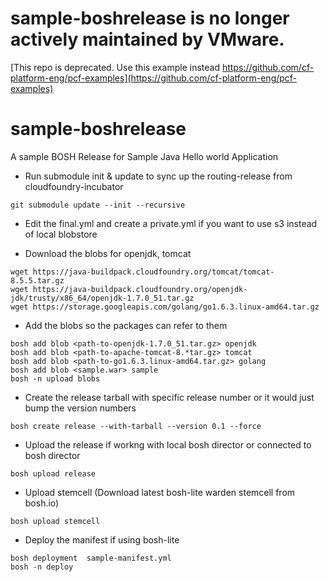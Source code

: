 # sample-boshrelease is no longer actively maintained by VMware.

[This repo is deprecated. Use this example instead https://github.com/cf-platform-eng/pcf-examples](https://github.com/cf-platform-eng/pcf-examples)
# sample-boshrelease

A sample BOSH Release for Sample Java Hello world Application

* Run submodule init & update to sync up the routing-release from cloudfoundry-incubator
```
git submodule update --init --recursive
```

* Edit the final.yml and create a private.yml if you want to use s3 instead of local blobstore

* Download the blobs for openjdk, tomcat
```
wget https://java-buildpack.cloudfoundry.org/tomcat/tomcat-8.5.5.tar.gz
wget https://java-buildpack.cloudfoundry.org/openjdk-jdk/trusty/x86_64/openjdk-1.7.0_51.tar.gz
wget https://storage.googleapis.com/golang/go1.6.3.linux-amd64.tar.gz
```
* Add the blobs so the packages can refer to them
```
bosh add blob <path-to-openjdk-1.7.0_51.tar.gz> openjdk
bosh add blob <path-to-apache-tomcat-8.*tar.gz> tomcat
bosh add blob <path-to-go1.6.3.linux-amd64.tar.gz> golang
bosh add blob <sample.war> sample
bosh -n upload blobs
```


* Create the release tarball with specific release number or it would just bump the version numbers
```
bosh create release --with-tarball --version 0.1 --force
```

* Upload the release if workng with local bosh director or connected to bosh director
```
bosh upload release
```

* Upload stemcell (Download latest bosh-lite warden stemcell from bosh.io)
``` 
bosh upload stemcell
```

* Deploy the manifest if using bosh-lite
```
bosh deployment  sample-manifest.yml
bosh -n deploy
```
